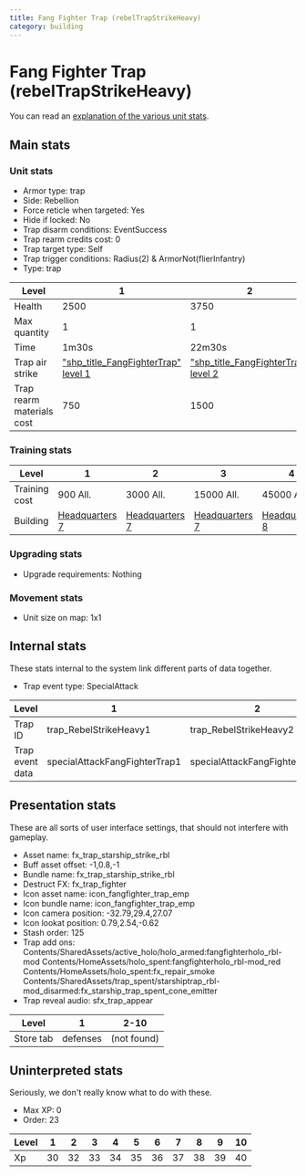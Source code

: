 ```yaml
---
title: Fang Fighter Trap (rebelTrapStrikeHeavy)
category: building
---
```


# Fang Fighter Trap (rebelTrapStrikeHeavy)

You can read an [explanation  of the various unit stats](unitexplained.md).

## Main stats

### Unit stats

  * Armor type: trap
  * Side: Rebellion
  * Force reticle when targeted: Yes
  * Hide if locked: No
  * Trap disarm conditions: EventSuccess
  * Trap rearm credits cost: 0
  * Trap target type: Self
  * Trap trigger conditions: Radius(2) & ArmorNot(flierInfantry)
  * Type: trap

|Level                    |1                                                          |2                                                          |3                                                          |4                                                          |5                                                          |6                                                          |7                                                          |8                                                          |9                                                          |10                                                          |
|-------------------------|-----------------------------------------------------------|-----------------------------------------------------------|-----------------------------------------------------------|-----------------------------------------------------------|-----------------------------------------------------------|-----------------------------------------------------------|-----------------------------------------------------------|-----------------------------------------------------------|-----------------------------------------------------------|------------------------------------------------------------|
|Health                   |2500                                                       |3750                                                       |4500                                                       |6000                                                       |7250                                                       |8500                                                       |9750                                                       |11000                                                      |12250                                                      |13500                                                       |
|Max quantity             |1                                                          |1                                                          |1                                                          |2                                                          |2                                                          |2                                                          |2                                                          |2                                                          |2                                                          |2                                                           |
|Time                     |1m30s                                                      |22m30s                                                     |3h                                                         |18h                                                        |1d12h                                                      |2d6h                                                       |3d                                                         |4d12h                                                      |1w2d                                                       |2w1d                                                        |
|Trap air strike          |["shp_title_FangFighterTrap" level 1](FangFighterTrap.html)|["shp_title_FangFighterTrap" level 2](FangFighterTrap.html)|["shp_title_FangFighterTrap" level 3](FangFighterTrap.html)|["shp_title_FangFighterTrap" level 4](FangFighterTrap.html)|["shp_title_FangFighterTrap" level 5](FangFighterTrap.html)|["shp_title_FangFighterTrap" level 6](FangFighterTrap.html)|["shp_title_FangFighterTrap" level 7](FangFighterTrap.html)|["shp_title_FangFighterTrap" level 8](FangFighterTrap.html)|["shp_title_FangFighterTrap" level 9](FangFighterTrap.html)|["shp_title_FangFighterTrap" level 10](FangFighterTrap.html)|
|Trap rearm materials cost|750                                                        |1500                                                       |2250                                                       |2700                                                       |3000                                                       |4500                                                       |7500                                                       |9000                                                       |12000                                                      |22500                                                       |


### Training stats

|Level        |1                             |2                             |3                             |4                             |5                             |6                             |7                             |8                             |9                              |10                             |
|-------------|------------------------------|------------------------------|------------------------------|------------------------------|------------------------------|------------------------------|------------------------------|------------------------------|-------------------------------|-------------------------------|
|Training cost|900 All.                      |3000 All.                     |15000 All.                    |45000 All.                    |90000 All.                    |240000 All.                   |525000 All.                   |750000 All.                   |1200000 All.                   |2250000 All.                   |
|Building     |[Headquarters 7](rebelHQ.html)|[Headquarters 7](rebelHQ.html)|[Headquarters 7](rebelHQ.html)|[Headquarters 8](rebelHQ.html)|[Headquarters 8](rebelHQ.html)|[Headquarters 8](rebelHQ.html)|[Headquarters 9](rebelHQ.html)|[Headquarters 9](rebelHQ.html)|[Headquarters 10](rebelHQ.html)|[Headquarters 10](rebelHQ.html)|


### Upgrading stats

  * Upgrade requirements: Nothing

### Movement stats

  * Unit size on map: 1x1

## Internal stats

These stats internal to the system link different parts of data together.

  * Trap event type: SpecialAttack

|Level          |1                            |2                            |3                            |4                            |5                            |6                            |7                            |8                            |9                            |10                            |
|---------------|-----------------------------|-----------------------------|-----------------------------|-----------------------------|-----------------------------|-----------------------------|-----------------------------|-----------------------------|-----------------------------|------------------------------|
|Trap ID        |trap_RebelStrikeHeavy1       |trap_RebelStrikeHeavy2       |trap_RebelStrikeHeavy3       |trap_RebelStrikeHeavy4       |trap_RebelStrikeHeavy5       |trap_RebelStrikeHeavy6       |trap_RebelStrikeHeavy7       |trap_RebelStrikeHeavy8       |trap_RebelStrikeHeavy9       |trap_RebelStrikeHeavy10       |
|Trap event data|specialAttackFangFighterTrap1|specialAttackFangFighterTrap2|specialAttackFangFighterTrap3|specialAttackFangFighterTrap4|specialAttackFangFighterTrap5|specialAttackFangFighterTrap6|specialAttackFangFighterTrap7|specialAttackFangFighterTrap8|specialAttackFangFighterTrap9|specialAttackFangFighterTrap10|


## Presentation stats

These are all sorts of user interface settings, that should not interfere with gameplay.

  * Asset name: fx_trap_starship_strike_rbl
  * Buff asset offset: -1,0.8,-1
  * Bundle name: fx_trap_starship_strike_rbl
  * Destruct FX: fx_trap_fighter
  * Icon asset name: icon_fangfighter_trap_emp
  * Icon bundle name: icon_fangfighter_trap_emp
  * Icon camera position: -32.79,29.4,27.07
  * Icon lookat position: 0.79,2.54,-0.62
  * Stash order: 125
  * Trap add ons: Contents/SharedAssets/active_holo/holo_armed:fangfighterholo_rbl-mod Contents/HomeAssets/holo_spent:fangfighterholo_rbl-mod_red Contents/HomeAssets/holo_spent:fx_repair_smoke Contents/SharedAssets/trap_spent/starshiptrap_rbl-mod_disarmed:fx_starship_trap_spent_cone_emitter
  * Trap reveal audio: sfx_trap_appear

|Level    |1       |2-10       |
|---------|--------|-----------|
|Store tab|defenses|(not found)|


## Uninterpreted stats

Seriously, we don't really know what to do with these.

  * Max XP: 0
  * Order: 23

|Level|1 |2 |3 |4 |5 |6 |7 |8 |9 |10|
|-----|--|--|--|--|--|--|--|--|--|--|
|Xp   |30|32|33|34|35|36|37|38|39|40|


